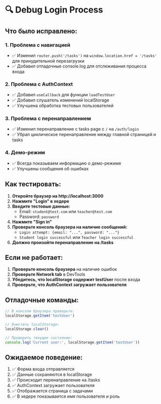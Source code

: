 # 🔍 Debug Login Process

## Что было исправлено:

### 1. **Проблема с навигацией**
- ✅ Изменил `router.push('/tasks')` на `window.location.href = '/tasks'` для принудительной перезагрузки
- ✅ Добавил отладочные console.log для отслеживания процесса входа

### 2. **Проблема с AuthContext**
- ✅ Добавил `useCallback` для функции `loadTestUser`
- ✅ Добавил слушатель изменений localStorage
- ✅ Улучшена обработка тестовых пользователей

### 3. **Проблема с перенаправлением**
- ✅ Изменил перенаправление с tasks page с `/` на `/auth/login`
- ✅ Убрал циклическое перенаправление между главной страницей и tasks

### 4. **Демо-режим**
- ✅ Всегда показываем информацию о демо-режиме
- ✅ Улучшены сообщения об ошибках

## Как тестировать:

1. **Откройте браузер на http://localhost:3000**
2. **Нажмите "Login" в хедере**
3. **Введите тестовые данные:**
   - Email: `student@test.com` или `teacher@test.com`
   - Password: `password`
4. **Нажмите "Sign in"**
5. **Проверьте консоль браузера на наличие сообщений:**
   - `Login attempt: {email: "...", password: "..."}`
   - `Student login successful` или `Teacher login successful`
6. **Должно произойти перенаправление на /tasks**

## Если не работает:

1. **Проверьте консоль браузера** на наличие ошибок
2. **Проверьте Network tab** в DevTools
3. **Убедитесь, что localStorage содержит testUser** после входа
4. **Проверьте, что AuthContext загружает пользователя**

## Отладочные команды:

```javascript
// В консоли браузера проверьте:
localStorage.getItem('testUser')

// Очистить localStorage:
localStorage.clear()

// Проверить текущее состояние:
console.log('Current user:', localStorage.getItem('testUser'))
```

## Ожидаемое поведение:

1. ✅ Форма входа отправляется
2. ✅ Данные сохраняются в localStorage
3. ✅ Происходит перенаправление на /tasks
4. ✅ AuthContext загружает пользователя
5. ✅ Отображается страница с задачами
6. ✅ В хедере показывается имя пользователя и роль
